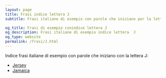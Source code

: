 ```yaml
---
layout: page
title: Frasi indice lettera J 
subtitle: Frasi italiane di esempio con parole che iniziano per la lettera J

og_title: Frasi di esempio conindice lettera J 
og_description: Frasi italiane di esempio indice lettera  J
og_type: website
permalink: /frasi/J.html
---
```


Indice frasi italiane di esempio con parole che iniziano con la lettera J:

- [Jersey](http://paroleonline.it/frasi/J/Jersey.html)
- [Jamaica](http://paroleonline.it/frasi/J/Jamaica.html)
